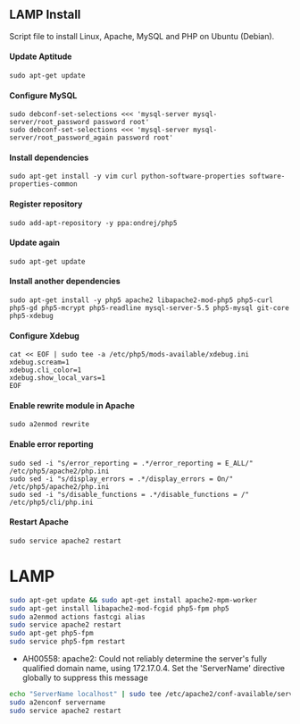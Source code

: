 ## LAMP Install

Script file to install Linux, Apache, MySQL and PHP on Ubuntu (Debian).

#### Update Aptitude

	sudo apt-get update

#### Configure MySQL

	sudo debconf-set-selections <<< 'mysql-server mysql-server/root_password password root'
	sudo debconf-set-selections <<< 'mysql-server mysql-server/root_password_again password root'

#### Install dependencies

	sudo apt-get install -y vim curl python-software-properties software-properties-common

#### Register repository

	sudo add-apt-repository -y ppa:ondrej/php5

#### Update again

	sudo apt-get update

#### Install another dependencies

	sudo apt-get install -y php5 apache2 libapache2-mod-php5 php5-curl php5-gd php5-mcrypt php5-readline mysql-server-5.5 php5-mysql git-core php5-xdebug

#### Configure Xdebug

	cat << EOF | sudo tee -a /etc/php5/mods-available/xdebug.ini
	xdebug.scream=1
	xdebug.cli_color=1
	xdebug.show_local_vars=1
	EOF

#### Enable rewrite module in Apache

	sudo a2enmod rewrite

#### Enable error reporting

	sudo sed -i "s/error_reporting = .*/error_reporting = E_ALL/" /etc/php5/apache2/php.ini
	sudo sed -i "s/display_errors = .*/display_errors = On/" /etc/php5/apache2/php.ini
	sudo sed -i "s/disable_functions = .*/disable_functions = /" /etc/php5/cli/php.ini

#### Restart Apache

	sudo service apache2 restart


# LAMP

```bash
sudo apt-get update && sudo apt-get install apache2-mpm-worker
sudo apt-get install libapache2-mod-fcgid php5-fpm php5
sudo a2enmod actions fastcgi alias
sudo service apache2 restart
sudo apt-get php5-fpm
sudo service php5-fpm restart
```

- AH00558: apache2: Could not reliably determine the server's fully qualified domain name, using 172.17.0.4. Set the 'ServerName' directive globally to suppress this message

```bash
echo "ServerName localhost" | sudo tee /etc/apache2/conf-available/servername.conf
sudo a2enconf servername
sudo service apache2 restart
```

